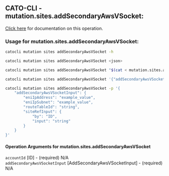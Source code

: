 
## CATO-CLI - mutation.sites.addSecondaryAwsVSocket:
[Click here](https://api.catonetworks.com/documentation/#mutation-mutation.sites.addSecondaryAwsVSocket) for documentation on this operation.

### Usage for mutation.sites.addSecondaryAwsVSocket:

```bash
catocli mutation sites addSecondaryAwsVSocket -h

catocli mutation sites addSecondaryAwsVSocket <json>

catocli mutation sites addSecondaryAwsVSocket "$(cat < mutation.sites.addSecondaryAwsVSocket.json)"

catocli mutation sites addSecondaryAwsVSocket '{"addSecondaryAwsVSocketInput":{"eniIpAddress":"example_value","eniIpSubnet":"example_value","routeTableId":"string","siteRefInput":{"by":"ID","input":"string"}}}'

catocli mutation sites addSecondaryAwsVSocket -p '{
    "addSecondaryAwsVSocketInput": {
        "eniIpAddress": "example_value",
        "eniIpSubnet": "example_value",
        "routeTableId": "string",
        "siteRefInput": {
            "by": "ID",
            "input": "string"
        }
    }
}'
```

#### Operation Arguments for mutation.sites.addSecondaryAwsVSocket ####

`accountId` [ID] - (required) N/A    
`addSecondaryAwsVSocketInput` [AddSecondaryAwsVSocketInput] - (required) N/A    
